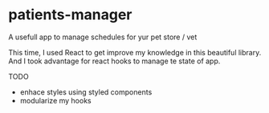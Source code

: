# patients-manager
A usefull app to manage schedules for yur pet store / vet

This time, I used React to get improve my knowledge in this beautiful library. And I took advantage for react hooks to manage te state of app.

TODO 
- enhace styles using styled components
- modularize my hooks
